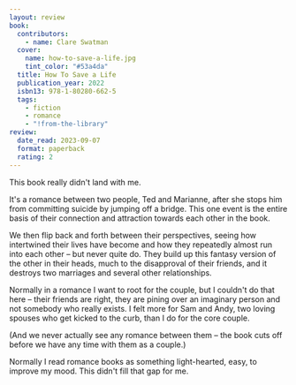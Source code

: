 ```yaml
---
layout: review
book:
  contributors:
    - name: Clare Swatman
  cover:
    name: how-to-save-a-life.jpg
    tint_color: "#53a4da"
  title: How To Save a Life
  publication_year: 2022
  isbn13: 978-1-80280-662-5
  tags:
    - fiction
    - romance
    - "!from-the-library"
review:
  date_read: 2023-09-07
  format: paperback
  rating: 2
---
```


This book really didn't land with me.

It's a romance between two people, Ted and Marianne, after she stops him from committing suicide by jumping off a bridge.
This one event is the entire basis of their connection and attraction towards each other in the book.

We then flip back and forth between their perspectives, seeing how intertwined their lives have become and how they repeatedly almost run into each other – but never quite do.
They build up this fantasy version of the other in their heads, much to the disapproval of their friends, and it destroys two marriages and several other relationships.

Normally in a romance I want to root for the couple, but I couldn't do that here – their friends are right, they are pining over an imaginary person and not somebody who really exists.
I felt more for Sam and Andy, two loving spouses who get kicked to the curb, than I do for the core couple.

(And we never actually see any romance between them – the book cuts off before we have any time with them as a couple.)

Normally I read romance books as something light-hearted, easy, to improve my mood.
This didn't fill that gap for me.
